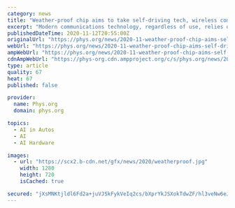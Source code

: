 ```yaml
---
category: news
title: "Weather-proof chip aims to take self-driving tech, wireless communications to next level"
excerpt: "Modern communications technology, regardless of use, relies on a similar formula: devices send signals and information through data centers, towers and satellites en route to their final destination."
publishedDateTime: 2020-11-12T20:55:00Z
originalUrl: "https://phys.org/news/2020-11-weather-proof-chip-aims-self-driving-tech.html"
webUrl: "https://phys.org/news/2020-11-weather-proof-chip-aims-self-driving-tech.html"
ampWebUrl: "https://phys.org/news/2020-11-weather-proof-chip-aims-self-driving-tech.amp"
cdnAmpWebUrl: "https://phys-org.cdn.ampproject.org/c/s/phys.org/news/2020-11-weather-proof-chip-aims-self-driving-tech.amp"
type: article
quality: 67
heat: 67
published: false

provider:
  name: Phys.org
  domain: phys.org

topics:
  - AI in Autos
  - AI
  - AI Hardware

images:
  - url: "https://scx2.b-cdn.net/gfx/news/2020/weatherproof.jpg"
    width: 1280
    height: 720
    isCached: true

secured: "jXsMNKtjldl6Fd2a+juVJSkFykVeIq2cs/bXprYkJSXokTdwZF/hl3veNw6eJfSWKzu0bJpAI+JDm0pnQm+Hr8r48NFQkSXOiIKHbPQvXO1+HaJ9gBLfOgzbVk0q1Ec5D7lAkbtwf67mwslqTp4LNkIbmEOAxtvbXVfFYi2Mk4pNHfQogZF5GHb720BHXYlt5hKSZ02c9Xa/JEic3Gx4vMSF+aAVfP6jzAjS3MvSpbolH+BiBBrXB3EBpPpc63d27e+nP7EDCtuL6ceib/ydLn01aZ0EG5FsyZG3WvTrAknbdSIWdH1D892lTKtrZo4c1fyGFAJ/nra7N6/daQIbBiYzIt+q1rCKxzfEpVZsrNQ=;M+F/31E0HDnFhFxnE1yKDA=="
---
```


